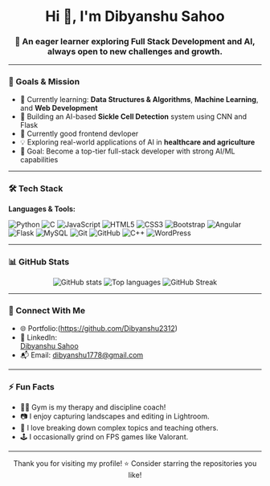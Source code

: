 <h1 align="center">Hi 👋, I'm Dibyanshu Sahoo</h1>
<h3 align="center">🚀 An eager learner exploring Full Stack Development and AI, always open to new challenges and growth.</h3>

---

### 🎯 Goals & Mission

- 🌱 Currently learning: **Data Structures & Algorithms**, **Machine Learning**, and **Web Development**
- 🤖 Building an AI-based **Sickle Cell Detection** system using CNN and Flask
- 🧠 Currently good frontend devloper
- 💡 Exploring real-world applications of AI in **healthcare and agriculture**
- 🎯 Goal: Become a top-tier full-stack developer with strong AI/ML capabilities

---


### 🛠️ Tech Stack

**Languages & Tools:**

![Python](https://img.shields.io/badge/Python-3776AB?style=flat&logo=python&logoColor=white)
![C](https://img.shields.io/badge/C-00599C?style=flat&logo=c&logoColor=white)
![JavaScript](https://img.shields.io/badge/JavaScript-F7DF1E?style=flat&logo=javascript&logoColor=black)
![HTML5](https://img.shields.io/badge/HTML5-E34F26?style=flat&logo=html5&logoColor=white)
![CSS3](https://img.shields.io/badge/CSS3-1572B6?style=flat&logo=css3)
![Bootstrap](https://img.shields.io/badge/Bootstrap-563D7C?style=flat&logo=bootstrap)
![Angular](https://img.shields.io/badge/Angular-DD0031?style=flat&logo=angular&logoColor=white)
![Flask](https://img.shields.io/badge/Flask-000000?style=flat&logo=flask)
![MySQL](https://img.shields.io/badge/MySQL-4479A1?style=flat&logo=mysql)
![Git](https://img.shields.io/badge/Git-F05032?style=flat&logo=git)
![GitHub](https://img.shields.io/badge/GitHub-100000?style=flat&logo=github)
![C++](https://img.shields.io/badge/C++-00599C?style=flat&logo=c%2B%2B&logoColor=white)
![WordPress](https://img.shields.io/badge/WordPress-21759B?style=flat&logo=wordpress&logoColor=white)


---

### 📊 GitHub Stats

<p align="center">
  <img src="https://github-readme-stats.vercel.app/api?username=dibyanshu2312&show_icons=true&theme=radical" alt="GitHub stats" />
  <img src="https://github-readme-stats.vercel.app/api/top-langs/?username=dibyanshu2312&layout=compact&theme=radical" alt="Top languages" />
 <img src="https://github-readme-streak-stats.herokuapp.com/?user=dibyanshu2312&theme=radical" alt="GitHub Streak" />


</p>

---






### 🔗 Connect With Me

- 🌐 Portfolio:(https://github.com/Dibyanshu2312) 
- 💼 LinkedIn: <div class="badge-base LI-profile-badge" data-locale="en_US" data-size="medium" data-theme="dark" data-type="HORIZONTAL" data-vanity="dibyanshu-sahoo-2324dib" data-version="v1"><a class="badge-base__link LI-simple-link" href="https://in.linkedin.com/in/dibyanshu-sahoo-2324dib?trk=profile-badge">Dibyanshu Sahoo</a></div>
- 📬 Email: dibyanshu1778@gmail.com




---

### ⚡ Fun Facts

- 🏋️‍♂️ Gym is my therapy and discipline coach!
- 📷 I enjoy capturing landscapes and editing in Lightroom.
- 🧠 I love breaking down complex topics and teaching others.
- 🕹️ I occasionally grind on FPS games like Valorant.

---

<p align="center">Thank you for visiting my profile! ⭐ Consider starring the repositories you like!</p>
